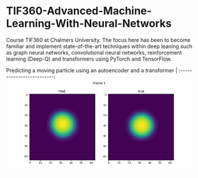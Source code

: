 # TIF360-Advanced-Machine-Learning-With-Neural-Networks
Course TIF360 at Chalmers University. The focus here has been to become familiar and implement state-of-the-art techniques within deep leaning such as graph neural networks, convolutional neural networks, reinforcement learning (Deep-Q) and transformers using PyTorch and TensorFlow.

Predicting a moving particle using an autoencoder and a transformer |
:-------------------------:
![](https://github.com/erik-norlin/TIF360-Advanced-Machine-Learning-With-Neural-Networks/blob/main/HW_C/results/gifs/best%20predictions/transformer_frames%3D20.gif?raw=true)

